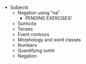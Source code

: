 * Subjects
    * Negation using "na"
        * PENDING EXERCISES!
    * Sumtcita
    * Tenses
    * Event contours
    * Morphology and word classes
    * Numbers
    * Quantifying sumti
    * Negation
